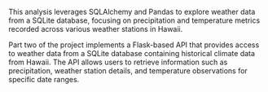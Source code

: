 This analysis leverages SQLAlchemy and Pandas to explore weather data from a SQLite database, focusing on precipitation and temperature metrics recorded across various weather stations in Hawaii.

Part two of the project implements a Flask-based API that provides access to weather data from a SQLite database containing historical climate data from Hawaii. The API allows users to retrieve information such as precipitation, weather station details, and temperature observations for specific date ranges.
